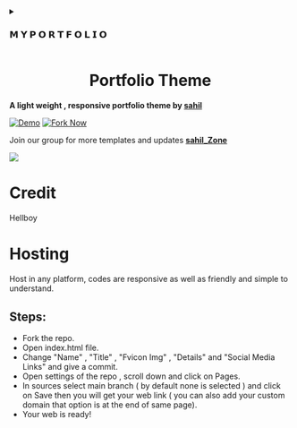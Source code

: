 </details>


<details><summary><h3>𝗠 𝗬 𝗣 𝗢 𝗥 𝗧 𝗙 𝗢 𝗟 𝗜 𝗢</h3></summary>

<h1 align="center">

[![PORTFOLIO](https://img.shields.io/badge/Portfolio-%23000000.svg?style=for-the-badge&logo=firefox&logoColor=#FF7139)](https://sahill-op.github.io/sahil-op.github.io/)

</h1>
</details>

<h1 align="center">Portfolio Theme</h1>
<p><b>A light weight , responsive portfolio theme by <a href="https://sahilsi552.github.io/sahil-op.github.io/">sahil</a></b></p>

[![Demo](https://img.shields.io/badge/Live-Demo-blue?style=flat-square)](https://sahilsi552.github.io/sahil-op.github.io/)
[![Fork Now](https://img.shields.io/badge/Fork-Now-red?style=flat-square)](https://github.com/sahilsi552/Portfolio/fork)

<p> Join our group for more templates and updates <a href="https://t.me/about_sahill"><b>sahil_Zone</b></a></p>

<img src="https://telegra.ph/file/359c4ec195e75b475d6f9.jpg">


# Credit
  Hellboy

# Hosting

Host in any platform, codes are responsive as well as friendly and simple to understand.

## Steps:

* Fork the repo.
* Open index.html file.
* Change "Name" , "Title" , "Fvicon Img" , "Details" and "Social Media Links" and give a commit.
* Open settings of the repo , scroll down and click on Pages.
* In sources select main branch ( by default none is selected ) and click on Save then you will get your web link ( you can also add your custom domain that option is at the end of same page). 
* Your web is ready!
